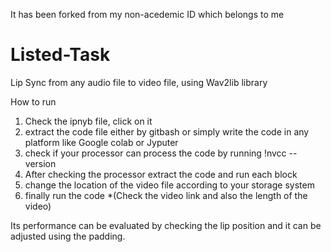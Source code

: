 It has been forked from my non-acedemic ID which belongs to me
# Listed-Task
Lip Sync from any audio file to video file, using Wav2lib library

How to run
1) Check the ipnyb file, click on it
2) extract the code file either by gitbash or simply write the code in any platform like Google colab or Jyputer
3) check if your processor can process the code by running !nvcc --version
4) After checking the processor extract the code and run each block
5) change the location of the video file according to your storage system
6) finally run the code
   *(Check the video link and also the length of the video)

Its performance can be evaluated by checking the lip position and it can be adjusted using the padding.
